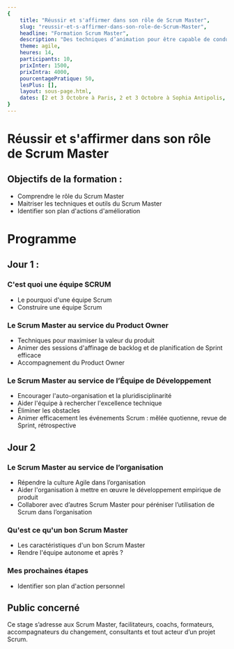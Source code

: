 ```yaml
---
{
	title: "Réussir et s'affirmer dans son rôle de Scrum Master", 
	slug: "reussir-et-s-affirmer-dans-son-role-de-Scrum-Master", 
	headline: "Formation Scrum Master",
	description: "Des techniques d’animation pour être capable de conduire en autonomie les rituels Scrum afin d’en tirer des bénéfices concrets. ", 
	theme: agile,
	heures: 14,
	participants: 10,
	prixInter: 1500,
	prixIntra: 4000,
	pourcentagePratique: 50,
	lesPlus: [],
	layout: sous-page.html, 
	dates: [2 et 3 Octobre à Paris, 2 et 3 Octobre à Sophia Antipolis, 2 et 3 Octobre à Lyon]
}
---
```

# Réussir et s'affirmer dans son rôle de Scrum Master

## Objectifs de la formation : ##
* Comprendre le rôle du Scrum Master 
* Maitriser les techniques et outils du Scrum Master
* Identifier son plan d'actions d'amélioration 

# Programme #

## Jour 1 : ##

### C'est quoi une équipe SCRUM ###
* Le pourquoi d'une équipe Scrum
* Construire une équipe Scrum

### Le Scrum Master au service du Product Owner ###
* Techniques pour maximiser la valeur du produit
* Animer des sessions d'affinage de backlog et de planification de Sprint efficace 
* Accompagnement du Product Owner

### Le Scrum Master au service de l’Équipe de Développement ###
* Encourager l'auto-organisation et la pluridisciplinarité
* Aider l'équipe à rechercher l'excellence technique 
* Éliminer les obstacles 
* Animer efficacement les événements Scrum : mêlée quotienne, revue de Sprint, rétrospective

## Jour 2 ##

### Le Scrum Master au service de l’organisation ###
* Répendre la culture Agile dans l’organisation
* Aider l'organisation à mettre en œuvre le développement empirique de produit
* Collaborer avec d’autres Scrum Master pour péréniser l’utilisation de Scrum dans l’organisation

### Qu'est ce qu'un bon Scrum Master ###
* Les caractéristiques d'un bon Scrum Master
* Rendre l'équipe autonome et après ?

### Mes prochaines étapes ####
* Identifier son plan d'action personnel 

## Public concerné ##
Ce stage s’adresse aux Scrum Master, facilitateurs, coachs, formateurs, accompagnateurs du changement, consultants et tout acteur d’un projet Scrum.
